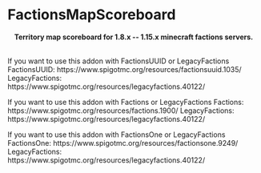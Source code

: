 # FactionsMapScoreboard
<div style="text-align: center;"><p><strong>Territory map scoreboard for 1.8.x -- 1.15.x minecraft factions servers.</strong></p></div>

<p>
  <br/>If you want to use this addon with FactionsUUID or LegacyFactions
<br/>FactionsUUID: https://www.spigotmc.org/resources/factionsuuid.1035/
<br/>LegacyFactions: https://www.spigotmc.org/resources/legacyfactions.40122/</p>

<p>If you want to use this addon with Factions or LegacyFactions
Factions: https://www.spigotmc.org/resources/factions.1900/
LegacyFactions: https://www.spigotmc.org/resources/legacyfactions.40122/</p>

<p>If you want to use this addon with FactionsOne or LegacyFactions
FactionsOne: https://www.spigotmc.org/resources/factionsone.9249/
LegacyFactions: https://www.spigotmc.org/resources/legacyfactions.40122/</p>
